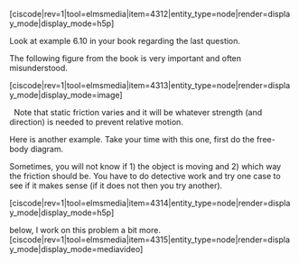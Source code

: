 [ciscode|rev=1|tool=elmsmedia|item=4312|entity_type=node|render=display_mode|display_mode=h5p]

Look at example 6.10 in your book regarding the last question.

The following figure from the book is very important and often misunderstood. 

[ciscode|rev=1|tool=elmsmedia|item=4313|entity_type=node|render=display_mode|display_mode=image]

<lrndesign-sidenote label="Instructor Note" icon="bookmark" bg-color="#c2e5f2">
  Note that static friction varies and it will be whatever strength (and direction) is needed to prevent relative motion. 
</lrndesign-sidenote>

Here is another example. Take your time with this one, first do the free-body diagram. 

<lrndesign-sidenote label="Instructor Note" icon="bookmark" bg-color="#c2e5f2">
Sometimes, you will not know if 1) the object is moving and 2) which way the friction should be. You have to do detective work and try one case to see if it makes sense (if it does not then you try another). 
</lrndesign-sidenote>

[ciscode|rev=1|tool=elmsmedia|item=4314|entity_type=node|render=display_mode|display_mode=h5p]

below, I work on this problem a bit more. 
[ciscode|rev=1|tool=elmsmedia|item=4315|entity_type=node|render=display_mode|display_mode=mediavideo]